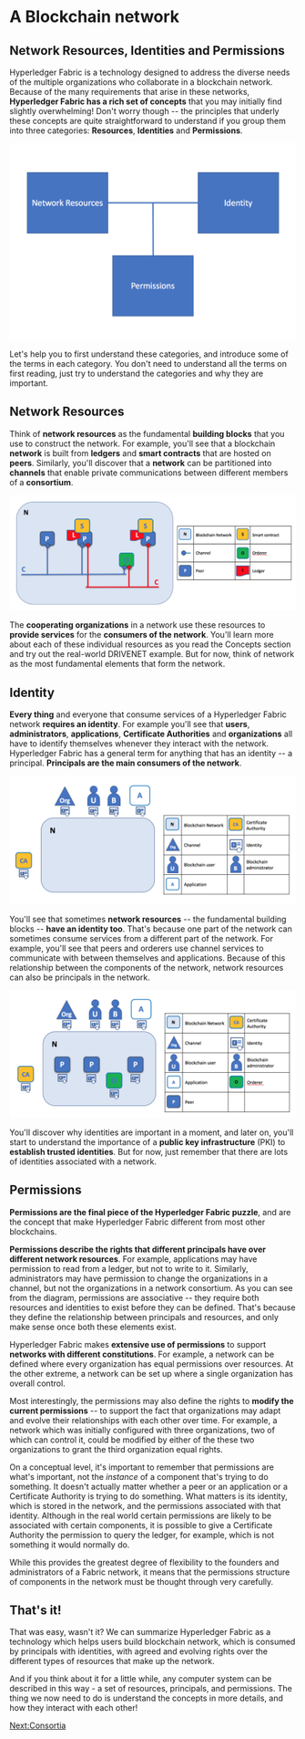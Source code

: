 # A Blockchain network

## Network Resources, Identities and Permissions

Hyperledger Fabric is a technology designed to address the diverse needs of the multiple organizations who collaborate in a blockchain network. Because of the many requirements that arise in these networks, **Hyperledger Fabric has a rich set of concepts** that you may initially find slightly overwhelming! Don't worry though -- the principles that underly these concepts are quite straightforward to understand if you group them into three categories: **Resources**, **Identities** and **Permissions**.

![NetworkElements](./ABlockchainNetwork.diagram.1.png)

Let's help you to first understand these categories, and introduce some of the terms in each category. You don't need to understand all the terms on first reading, just try to understand the categories and why they are important.

## Network Resources

Think of **network resources** as the fundamental **building blocks** that you use to construct the network. For example, you'll see that a blockchain **network** is built from **ledgers** and **smart contracts** that are hosted on **peers**. Similarly, you'll discover that  a **network** can be partitioned into **channels** that enable private communications between different members of a **consortium**.

![NetworkResources](./ABlockchainNetwork.diagram.2.png)

The **cooperating organizations** in a network use these resources to **provide services** for the **consumers of the network**. You'll learn more about each of these individual resources as you read the Concepts section and try out the real-world DRIVENET example. But for now, think of network as the most fundamental elements that form the network.

## Identity

**Every thing** and everyone that consume services of a Hyperledger Fabric network **requires an identity**.  For example you'll see that **users**, **administrators**, **applications**, **Certificate Authorities** and **organizations** all have to identify themselves whenever they interact with the network. Hyperledger Fabric has a general term for anything that has an identity -- a principal. **Principals are the main consumers of the network**.

![NetworkPrincipals1](./ABlockchainNetwork.diagram.3.png)

You'll see that sometimes **network resources** -- the fundamental building blocks -- **have an identity too**. That's because one part of the network can sometimes consume services from a different part of the network. For example, you'll see that peers and orderers use channel services to communicate with between themselves and applications. Because of this relationship between the components of the network, network resources can also be principals in the network.

![NetworkPrincipals2](./ABlockchainNetwork.diagram.4.png)

You'll discover why identities are important in a moment, and later on, you'll start to understand the importance of a **public key infrastructure** (PKI) to **establish trusted identities**. But for now, just remember that there are lots of identities associated with a network.

## Permissions

**Permissions are the final piece of the Hyperledger Fabric puzzle**, and are the concept that make Hyperledger Fabric different from most other blockchains.   

**Permissions describe the rights that different principals have over different network resources**. For example, applications may have permission to read from a ledger, but not to write to it. Similarly, administrators may have permission to change the organizations in a channel, but not the organizations in a network consortium. As you can see from the diagram, permissions are associative -- they require both resources and identities to exist before they can be defined. That's because they define the relationship between principals and resources, and only make sense once both these elements exist.

Hyperledger Fabric makes **extensive use of permissions** to support **networks with different constitutions**. For example, a network can be defined where every organization has equal permissions over resources. At the other extreme, a network can be set up where a single organization has overall control.

Most interestingly, the permissions may also define the rights to **modify the current permissions** -- to support the fact that organizations may adapt and evolve their relationships with each other over time. For example, a network which was initially configured with three organizations, two of which can control it, could be modified by either of the these two organizations to grant the third organization equal rights.

On a conceptual level, it's important to remember that permissions are what's important, not the *instance* of a component that's trying to do something. It doesn't actually matter whether a peer or an application or a Certificate Authority is trying to do something. What matters is its identity, which is stored in the network, and the permissions associated with that identity. Although in the real world certain permissions are likely to be associated with certain components, it is possible to give a Certificate Authority the permission to query the ledger, for example, which is not something it would normally do.

While this provides the greatest degree of flexibility to the founders and administrators of a Fabric network, it means that the permissions structure of components in the network must be thought through very carefully.

## That's it!

That was easy, wasn't it? We can summarize Hyperledger Fabric as a technology which helps users build blockchain network, which is consumed by principals with identities, with agreed and evolving rights over the different types of resources that make up the network.

And if you think about it for a little while, any computer system can be described in this way - a set of resources, principals, and permissions.  The thing we now need to do is understand the concepts in more details, and how they interact with each other!

[Next:Consortia](./Consortia.md)
